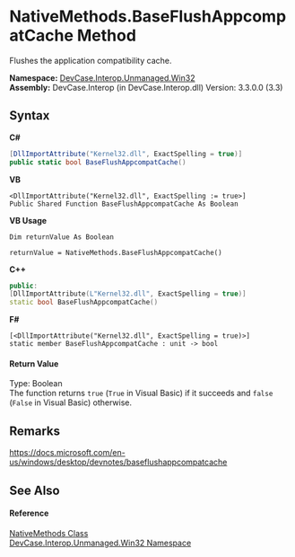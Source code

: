 # NativeMethods.BaseFlushAppcompatCache Method 
 

Flushes the application compatibility cache.

**Namespace:**&nbsp;<a href="N_DevCase_Interop_Unmanaged_Win32">DevCase.Interop.Unmanaged.Win32</a><br />**Assembly:**&nbsp;DevCase.Interop (in DevCase.Interop.dll) Version: 3.3.0.0 (3.3)

## Syntax

**C#**<br />
``` C#
[DllImportAttribute("Kernel32.dll", ExactSpelling = true)]
public static bool BaseFlushAppcompatCache()
```

**VB**<br />
``` VB
<DllImportAttribute("Kernel32.dll", ExactSpelling := true>]
Public Shared Function BaseFlushAppcompatCache As Boolean
```

**VB Usage**<br />
``` VB Usage
Dim returnValue As Boolean

returnValue = NativeMethods.BaseFlushAppcompatCache()
```

**C++**<br />
``` C++
public:
[DllImportAttribute(L"Kernel32.dll", ExactSpelling = true)]
static bool BaseFlushAppcompatCache()
```

**F#**<br />
``` F#
[<DllImportAttribute("Kernel32.dll", ExactSpelling = true)>]
static member BaseFlushAppcompatCache : unit -> bool 

```


#### Return Value
Type: Boolean<br />The function returns `true` (`True` in Visual Basic) if it succeeds and `false` (`False` in Visual Basic) otherwise.

## Remarks
<a href="https://docs.microsoft.com/en-us/windows/desktop/devnotes/baseflushappcompatcache" target="_blank">https://docs.microsoft.com/en-us/windows/desktop/devnotes/baseflushappcompatcache</a>

## See Also


#### Reference
<a href="T_DevCase_Interop_Unmanaged_Win32_NativeMethods">NativeMethods Class</a><br /><a href="N_DevCase_Interop_Unmanaged_Win32">DevCase.Interop.Unmanaged.Win32 Namespace</a><br />